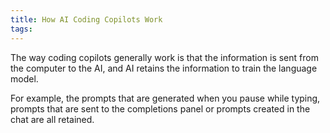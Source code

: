 ```yaml
---
title: How AI Coding Copilots Work
tags:
---
```

The way coding copilots generally work is that the information is sent from the computer to the AI, and AI retains the information to train the language model.
  
For example, the prompts that are generated when you pause while typing, prompts that are sent to the completions panel or prompts created in the chat are all retained.

